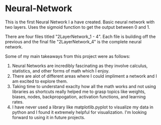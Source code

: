# Neural-Network
This is the first Neural Network I a have created. Basic neural network with two layers. Uses the sigmoid function to get the output between 0 and 1.

There are four files titled "2LayerNetwork_1 - 4". Each file is building off the previous and the final file "2LayerNetwork_4" is the complete neural network. 

Some of my main takeaways from this project were as follows:
1. Neural Networks are incredibly fascinating as they involve calculus, statistics, and other forms of math which I enjoy.
2. There are alot of different areas where I could impliment a network and I am excited to explore them.
3. Taking time to understand exaclty how all the math works and not using libraries as shortcuts really helped me to grasp topics like weights, biases, nodes, backpropogation, activation functions, and learning rates.
4. I have never used a library like matplotlib.pyplot to visualize my data in python and I found it extremely helpful for visualization. I'm looking forward to using it in future projects.
